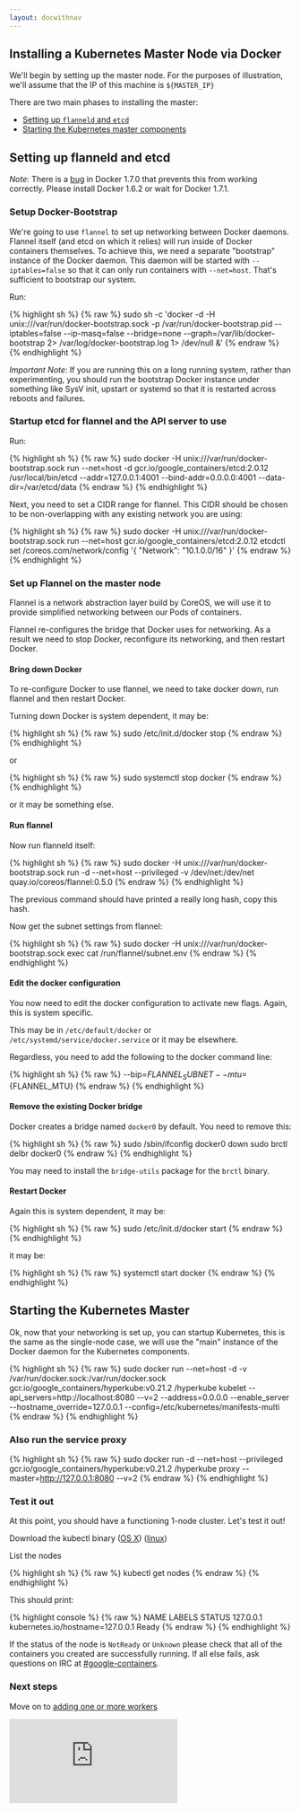 ```yaml
---
layout: docwithnav
---
```

<!-- BEGIN MUNGE: UNVERSIONED_WARNING -->


<!-- END MUNGE: UNVERSIONED_WARNING -->

## Installing a Kubernetes Master Node via Docker

We'll begin by setting up the master node.  For the purposes of illustration, we'll assume that the IP of this machine is `${MASTER_IP}`

There are two main phases to installing the master:
   * [Setting up `flanneld` and `etcd`](#setting-up-flanneld-and-etcd)
   * [Starting the Kubernetes master components](#starting-the-kubernetes-master)


## Setting up flanneld and etcd

_Note_:
There is a [bug](https://github.com/docker/docker/issues/14106) in Docker 1.7.0 that prevents this from working correctly.
Please install Docker 1.6.2 or wait for Docker 1.7.1.

### Setup Docker-Bootstrap

We're going to use `flannel` to set up networking between Docker daemons.  Flannel itself (and etcd on which it relies) will run inside of
Docker containers themselves.  To achieve this, we need a separate "bootstrap" instance of the Docker daemon.  This daemon will be started with
`--iptables=false` so that it can only run containers with `--net=host`.  That's sufficient to bootstrap our system.

Run:

{% highlight sh %}
{% raw %}
sudo sh -c 'docker -d -H unix:///var/run/docker-bootstrap.sock -p /var/run/docker-bootstrap.pid --iptables=false --ip-masq=false --bridge=none --graph=/var/lib/docker-bootstrap 2> /var/log/docker-bootstrap.log 1> /dev/null &'
{% endraw %}
{% endhighlight %}

_Important Note_:
If you are running this on a long running system, rather than experimenting, you should run the bootstrap Docker instance under something like SysV init, upstart or systemd so that it is restarted
across reboots and failures.


### Startup etcd for flannel and the API server to use

Run:

{% highlight sh %}
{% raw %}
sudo docker -H unix:///var/run/docker-bootstrap.sock run --net=host -d gcr.io/google_containers/etcd:2.0.12 /usr/local/bin/etcd --addr=127.0.0.1:4001 --bind-addr=0.0.0.0:4001 --data-dir=/var/etcd/data
{% endraw %}
{% endhighlight %}

Next, you need to set a CIDR range for flannel.  This CIDR should be chosen to be non-overlapping with any existing network you are using:

{% highlight sh %}
{% raw %}
sudo docker -H unix:///var/run/docker-bootstrap.sock run --net=host gcr.io/google_containers/etcd:2.0.12 etcdctl set /coreos.com/network/config '{ "Network": "10.1.0.0/16" }'
{% endraw %}
{% endhighlight %}


### Set up Flannel on the master node

Flannel is a network abstraction layer build by CoreOS, we will use it to provide simplified networking between our Pods of containers.

Flannel re-configures the bridge that Docker uses for networking.  As a result we need to stop Docker, reconfigure its networking, and then restart Docker.

#### Bring down Docker

To re-configure Docker to use flannel, we need to take docker down, run flannel and then restart Docker.

Turning down Docker is system dependent, it may be:

{% highlight sh %}
{% raw %}
sudo /etc/init.d/docker stop
{% endraw %}
{% endhighlight %}

or

{% highlight sh %}
{% raw %}
sudo systemctl stop docker
{% endraw %}
{% endhighlight %}

or it may be something else.

#### Run flannel

Now run flanneld itself:

{% highlight sh %}
{% raw %}
sudo docker -H unix:///var/run/docker-bootstrap.sock run -d --net=host --privileged -v /dev/net:/dev/net quay.io/coreos/flannel:0.5.0
{% endraw %}
{% endhighlight %}

The previous command should have printed a really long hash, copy this hash.

Now get the subnet settings from flannel:

{% highlight sh %}
{% raw %}
sudo docker -H unix:///var/run/docker-bootstrap.sock exec <really-long-hash-from-above-here> cat /run/flannel/subnet.env
{% endraw %}
{% endhighlight %}

#### Edit the docker configuration

You now need to edit the docker configuration to activate new flags.  Again, this is system specific.

This may be in `/etc/default/docker` or `/etc/systemd/service/docker.service` or it may be elsewhere.

Regardless, you need to add the following to the docker command line:

{% highlight sh %}
{% raw %}
--bip=${FLANNEL_SUBNET} --mtu=${FLANNEL_MTU}
{% endraw %}
{% endhighlight %}

#### Remove the existing Docker bridge

Docker creates a bridge named `docker0` by default.  You need to remove this:

{% highlight sh %}
{% raw %}
sudo /sbin/ifconfig docker0 down
sudo brctl delbr docker0
{% endraw %}
{% endhighlight %}

You may need to install the `bridge-utils` package for the `brctl` binary.

#### Restart Docker

Again this is system dependent, it may be:

{% highlight sh %}
{% raw %}
sudo /etc/init.d/docker start
{% endraw %}
{% endhighlight %}

it may be:

{% highlight sh %}
{% raw %}
systemctl start docker
{% endraw %}
{% endhighlight %}

## Starting the Kubernetes Master

Ok, now that your networking is set up, you can startup Kubernetes, this is the same as the single-node case, we will use the "main" instance of the Docker daemon for the Kubernetes components.

{% highlight sh %}
{% raw %}
sudo docker run --net=host -d -v /var/run/docker.sock:/var/run/docker.sock  gcr.io/google_containers/hyperkube:v0.21.2 /hyperkube kubelet --api_servers=http://localhost:8080 --v=2 --address=0.0.0.0 --enable_server --hostname_override=127.0.0.1 --config=/etc/kubernetes/manifests-multi
{% endraw %}
{% endhighlight %}

### Also run the service proxy

{% highlight sh %}
{% raw %}
sudo docker run -d --net=host --privileged gcr.io/google_containers/hyperkube:v0.21.2 /hyperkube proxy --master=http://127.0.0.1:8080 --v=2
{% endraw %}
{% endhighlight %}

### Test it out

At this point, you should have a functioning 1-node cluster.  Let's test it out!

Download the kubectl binary
([OS X](http://storage.googleapis.com/kubernetes-release/release/v0.21.2/bin/darwin/amd64/kubectl))
([linux](http://storage.googleapis.com/kubernetes-release/release/v0.21.2/bin/linux/amd64/kubectl))

List the nodes

{% highlight sh %}
{% raw %}
kubectl get nodes
{% endraw %}
{% endhighlight %}

This should print:

{% highlight console %}
{% raw %}
NAME        LABELS                             STATUS
127.0.0.1   kubernetes.io/hostname=127.0.0.1   Ready
{% endraw %}
{% endhighlight %}

If the status of the node is `NotReady` or `Unknown` please check that all of the containers you created are successfully running.
If all else fails, ask questions on IRC at [#google-containers](http://webchat.freenode.net/?channels=google-containers).


### Next steps

Move on to [adding one or more workers](worker.html)


<!-- TAG IS_VERSIONED -->


<!-- BEGIN MUNGE: GENERATED_ANALYTICS -->
[![Analytics](https://kubernetes-site.appspot.com/UA-36037335-10/GitHub/docs/getting-started-guides/docker-multinode/master.md?pixel)]()
<!-- END MUNGE: GENERATED_ANALYTICS -->

